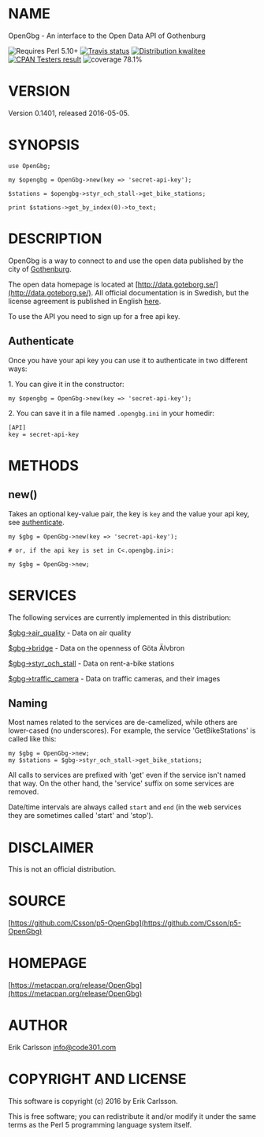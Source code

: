 # NAME

OpenGbg - An interface to the Open Data API of Gothenburg

<div>
    <p>
    <img src="https://img.shields.io/badge/perl-5.10+-blue.svg" alt="Requires Perl 5.10+" />
    <a href="https://travis-ci.org/Csson/p5-OpenGbg"><img src="https://api.travis-ci.org/Csson/p5-OpenGbg.svg?branch=master" alt="Travis status" /></a>
    <a href="http://cpants.cpanauthors.org/dist/OpenGbg-0.1401"><img src="https://badgedepot.code301.com/badge/kwalitee/OpenGbg/0.1401" alt="Distribution kwalitee" /></a>
    <a href="http://matrix.cpantesters.org/?dist=OpenGbg%200.1401"><img src="https://badgedepot.code301.com/badge/cpantesters/OpenGbg/0.1401" alt="CPAN Testers result" /></a>
    <img src="https://img.shields.io/badge/coverage-78.1%-orange.svg" alt="coverage 78.1%" />
    </p>
</div>

# VERSION

Version 0.1401, released 2016-05-05.

# SYNOPSIS

    use OpenGbg;

    my $opengbg = OpenGbg->new(key => 'secret-api-key');

    $stations = $opengbg->styr_och_stall->get_bike_stations;

    print $stations->get_by_index(0)->to_text;

# DESCRIPTION

OpenGbg is a way to connect to and use the open data published by the city of [Gothenburg](https://en.wikipedia.org/wiki/Gothenburg).

The open data homepage is located at [http://data.goteborg.se/](http://data.goteborg.se/). All official documentation is in Swedish, but the license agreement is published
in English [here](https://gbgdata.wordpress.com/goopen/).

To use the API you need to sign up for a free api key.

## Authenticate

Once you have your api key you can use it to authenticate in two different ways:

1\. You can give it in the constructor:

    my $opengbg = OpenGbg->new(key => 'secret-api-key');

2\. You can save it in a file named `.opengbg.ini` in your homedir:

    [API]
    key = secret-api-key

# METHODS

## new()

Takes an optional key-value pair, the key is `key` and the value your api key, see [authenticate](#authenticate).

    my $gbg = OpenGbg->new(key => 'secret-api-key');

    # or, if the api key is set in C<.opengbg.ini>:

    my $gbg = OpenGbg->new;

# SERVICES

The following services are currently implemented in this distribution:

[$gbg->air\_quality](https://metacpan.org/pod/OpenGbg::Service::AirQuality) - Data on air quality

[$gbg->bridge](https://metacpan.org/pod/OpenGbg::Service::Bridge) - Data on the openness of Göta Älvbron

[$gbg->styr\_och\_stall](https://metacpan.org/pod/OpenGbg::Service::StyrOchStall) - Data on rent-a-bike stations

[$gbg->traffic\_camera](https://metacpan.org/pod/OpenGbg::Service::TrafficCamera) - Data on traffic cameras, and their images

## Naming

Most names related to the services are de-camelized, while others are lower-cased (no underscores). For example, the service 'GetBikeStations' is called like this:

    my $gbg = OpenGbg->new;
    my $stations = $gbg->styr_och_stall->get_bike_stations;

All calls to services are prefixed with 'get' even if the service isn't named that way. On the other hand, the 'service' suffix on some services are removed.

Date/time intervals are always called `start` and `end` (in the web services they are sometimes called 'start' and 'stop').

# DISCLAIMER

This is not an official distribution.

# SOURCE

[https://github.com/Csson/p5-OpenGbg](https://github.com/Csson/p5-OpenGbg)

# HOMEPAGE

[https://metacpan.org/release/OpenGbg](https://metacpan.org/release/OpenGbg)

# AUTHOR

Erik Carlsson <info@code301.com>

# COPYRIGHT AND LICENSE

This software is copyright (c) 2016 by Erik Carlsson.

This is free software; you can redistribute it and/or modify it under
the same terms as the Perl 5 programming language system itself.
